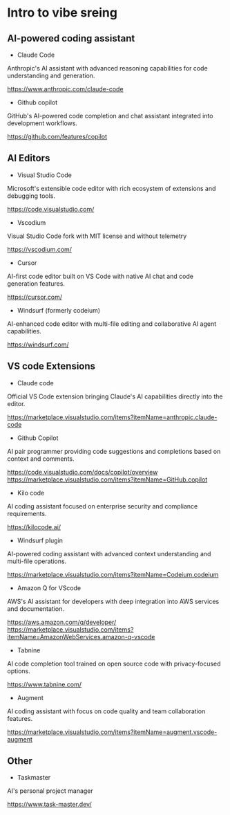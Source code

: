 # Intro to vibe sreing

## AI-powered coding assistant

- Claude Code

Anthropic's AI assistant with advanced reasoning capabilities for code understanding and generation.

<https://www.anthropic.com/claude-code>

- Github copilot

GitHub's AI-powered code completion and chat assistant integrated into development workflows.

<https://github.com/features/copilot>

## AI Editors

- Visual Studio Code

Microsoft's extensible code editor with rich ecosystem of extensions and debugging tools.

<https://code.visualstudio.com/>

- Vscodium

Visual Studio Code fork with MIT license and without telemetry

<https://vscodium.com/>

- Cursor

AI-first code editor built on VS Code with native AI chat and code generation features.

<https://cursor.com/>

- Windsurf (formerly codeium)

AI-enhanced code editor with multi-file editing and collaborative AI agent capabilities.

<https://windsurf.com/>

## VS code Extensions

- Claude code

Official VS Code extension bringing Claude's AI capabilities directly into the editor.

<https://marketplace.visualstudio.com/items?itemName=anthropic.claude-code>

- Github Copilot

AI pair programmer providing code suggestions and completions based on context and comments.

<https://code.visualstudio.com/docs/copilot/overview>
<https://marketplace.visualstudio.com/items?itemName=GitHub.copilot>

- Kilo code

AI coding assistant focused on enterprise security and compliance requirements.

<https://kilocode.ai/>

- Windsurf plugin

AI-powered coding assistant with advanced context understanding and multi-file operations.

<https://marketplace.visualstudio.com/items?itemName=Codeium.codeium>

- Amazon Q for VScode

AWS's AI assistant for developers with deep integration into AWS services and documentation.

<https://aws.amazon.com/q/developer/>
<https://marketplace.visualstudio.com/items?itemName=AmazonWebServices.amazon-q-vscode>

- Tabnine

AI code completion tool trained on open source code with privacy-focused options.

<https://www.tabnine.com/>

- Augment

AI coding assistant with focus on code quality and team collaboration features.

<https://marketplace.visualstudio.com/items?itemName=augment.vscode-augment>

## Other

- Taskmaster

AI's personal project manager

<https://www.task-master.dev/>
